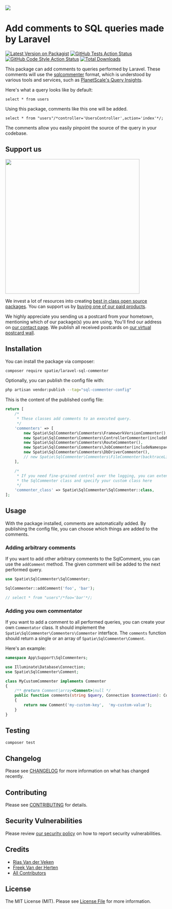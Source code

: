 
[<img src="https://github-ads.s3.eu-central-1.amazonaws.com/support-ukraine.svg?t=1" />](https://supportukrainenow.org)

# Add comments to SQL queries made by Laravel

[![Latest Version on Packagist](https://img.shields.io/packagist/v/spatie/laravel-sql-commenter.svg?style=flat-square)](https://packagist.org/packages/spatie/laravel-sql-commenter)
[![GitHub Tests Action Status](https://img.shields.io/github/workflow/status/spatie/laravel-sql-commenter/run-tests?label=tests)](https://github.com/spatie/laravel-sql-commenter/actions?query=workflow%3Arun-tests+branch%3Amain)
[![GitHub Code Style Action Status](https://img.shields.io/github/workflow/status/spatie/laravel-sql-commenter/Check%20&%20fix%20styling?label=code%20style)](https://github.com/spatie/laravel-sql-commenter/actions?query=workflow%3A"Check+%26+fix+styling"+branch%3Amain)
[![Total Downloads](https://img.shields.io/packagist/dt/spatie/laravel-sql-commenter.svg?style=flat-square)](https://packagist.org/packages/spatie/laravel-sql-commenter)

This package can add comments to queries performed by Laravel. These comments will use the [sqlcommenter](https://google.github.io/sqlcommenter/) format, which is understood by various tools and services, such as [PlanetScale's Query Insights](https://docs.planetscale.com/concepts/query-insights).

Here's what a query looks like by default:

```mysql
select * from users
```

Using this package, comments like this one will be added.

```mysql
select * from "users"/*controller='UsersController',action='index'*/;
```

The comments allow you easily pinpoint the source of the query in your codebase.


## Support us

[<img src="https://github-ads.s3.eu-central-1.amazonaws.com/laravel-sql-commenter.jpg?t=1" width="419px" />](https://spatie.be/github-ad-click/laravel-sql-commenter)

We invest a lot of resources into creating [best in class open source packages](https://spatie.be/open-source). You can support us by [buying one of our paid products](https://spatie.be/open-source/support-us).

We highly appreciate you sending us a postcard from your hometown, mentioning which of our package(s) you are using. You'll find our address on [our contact page](https://spatie.be/about-us). We publish all received postcards on [our virtual postcard wall](https://spatie.be/open-source/postcards).

## Installation

You can install the package via composer:

```bash
composer require spatie/laravel-sql-commenter
```

Optionally, you can publish the config file with:

```bash
php artisan vendor:publish --tag="sql-commenter-config"
```

This is the content of the published config file:

```php
return [
    /*
     * These classes add comments to an executed query.
     */
    'commenters' => [
        new Spatie\SqlCommenter\Commenters\FrameworkVersionCommenter(),
        new Spatie\SqlCommenter\Commenters\ControllerCommenter(includeNamespace: false),
        new Spatie\SqlCommenter\Commenters\RouteCommenter(),
        new Spatie\SqlCommenter\Commenters\JobCommenter(includeNamespace: false),
        new Spatie\SqlCommenter\Commenters\DbDriverCommenter(),
        // new Spatie\SqlCommenter\Commenters\FileCommenter(backtraceLimit: 20),
    ],

    /*
     * If you need fine-grained control over the logging, you can extend
     * the SqlCommenter class and specify your custom class here
     */
    'commenter_class' => Spatie\SqlCommenter\SqlCommenter::class,
];

```

## Usage

With the package installed, comments are automatically added. By publishing the config file, you can choose which things are added to the comments.

### Adding arbitrary comments

If you want to add other arbitrary comments to the SqlComment, you can use the `addComment` method. The given comment will be added to the next performed query.

```php
use Spatie\SqlCommenter\SqlCommenter;

SqlCommenter::addComment('foo', 'bar');

// select * from "users"/*foo='bar'*/;
```

### Adding you own commentator

If you want to add a comment to all performed queries, you can create your own `Commentator` class. It should implement the `Spatie\SqlCommenter\Commenters\Commenter` interface. The `comments` function should return a single or an array of `Spatie\SqlCommenter\Comment`.

Here's an example:

```php
namespace App\Support\SqlCommenters;

use Illuminate\Database\Connection;
use Spatie\SqlCommenter\Comment;

class MyCustomCommenter implements Commenter
{
    /** @return Comment|array<Comment>|null */
    public function comments(string $query, Connection $connection): Comment|array|null
    {
        return new Comment('my-custom-key',  'my-custom-value');
    }
}
```

## Testing

```bash
composer test
```

## Changelog

Please see [CHANGELOG](CHANGELOG.md) for more information on what has changed recently.

## Contributing

Please see [CONTRIBUTING](https://github.com/riasvdv/.github/blob/main/CONTRIBUTING.md) for details.

## Security Vulnerabilities

Please review [our security policy](../../security/policy) on how to report security vulnerabilities.

## Credits

- [Rias Van der Veken](https://github.com/riasvdv)
- [Freek Van der Herten](https://github.com/freekmurze)
- [All Contributors](../../contributors)

## License

The MIT License (MIT). Please see [License File](LICENSE.md) for more information.
